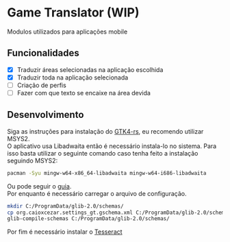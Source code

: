 # Game Translator (WIP)

Modulos utilizados para aplicações mobile

## Funcionalidades

- [x] Traduzir áreas selecionadas na aplicação escolhida
- [x] Traduzir toda na aplicação selecionada
- [ ] Criação de perfis
- [ ] Fazer com que texto se encaixe na área devida

## Desenvolvimento

Siga as instruções para instalação do [GTK4-rs](https://gtk-rs.org/gtk4-rs/stable/latest/book/installation_windows.html), eu recomendo utilizar MSYS2.  
O aplicativo usa Libadwaita então é necessário instala-lo no sistema. Para isso basta utilizar o seguinte comando caso tenha feito a instalação seguindo MSYS2:

```sh
pacman -Syu mingw-w64-x86_64-libadwaita mingw-w64-i686-libadwaita
```

Ou pode seguir o [guia](https://gtk-rs.org/gtk4-rs/stable/latest/book/libadwaita.html#windows).  
Por enquanto é necessário carregar o arquivo de configuração.

```sh
mkdir C:/ProgramData/glib-2.0/schemas/
cp org.caioxcezar.settings_gt.gschema.xml C:/ProgramData/glib-2.0/schemas/
glib-compile-schemas C:/ProgramData/glib-2.0/schemas/
```

Por fim é necessário instalar o [Tesseract](https://tesseract-ocr.github.io/tessdoc/Installation.html)

